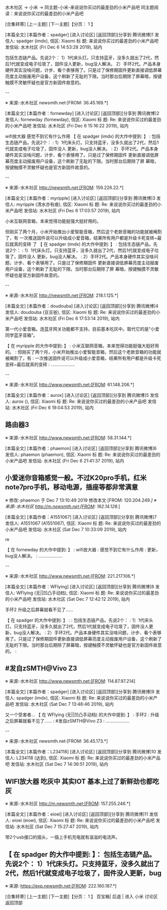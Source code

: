 水木社区 → 小米 → 同主题-小米-来说说你买过的最差劲的小米产品吧
同主题阅读：来说说你买过的最差劲的小米产品吧

[合集转寄] [上一主题] [下一主题]【分页： 1 】

[本篇全文] [本篇作者：spadger] [进入讨论区] [返回顶部][分享到 腾讯微博]1
发信人: spadger (imdx), 信区: Xiaomi
标  题: 来说说你买过的最差劲的小米产品吧
发信站: 水木社区 (Fri Dec  6 14:53:28 2019), 站内

包括生态链产品。先说2个：
1）1代床头灯。只支持蓝牙，没多久就出了2代，然后1代就变成电子垃圾了，固件没人更新，bug没人解决。
2）手环2代。产品本身硬件其实没啥问题，计步、看个表够用了。只是过了保修期固件更新直接调低屏幕亮度主动报废用户设备，这个刷新了无耻的下限。当时那台后期除了屏幕暗，按键触摸不灵敏怀疑也是官方新固件故意的。

--

※ 来源:·水木社区 newsmth.net·[FROM: 36.45.169.*]

[本篇全文] [本篇作者：fornewday] [进入讨论区] [返回顶部][分享到 腾讯微博]2
发信人: fornewday (fornewday), 信区: Xiaomi
标  题: Re: 来说说你买过的最差劲的小米产品吧
发信站: 水木社区 (Fri Dec  6 15:16:22 2019), 站内

wifi放大器
感觉不到它有什么作用
【 在 spadger (imdx) 的大作中提到: 】
: 包括生态链产品。先说2个：
: 1）1代床头灯。只支持蓝牙，没多久就出了2代，然后1代就变成电子垃圾了，固件没人
更新，bug没人解决。
: 2）手环2代。产品本身硬件其实没啥问题，计步、看个表够用了。只是过了保修期固件
更新直接调低屏幕亮度主动报废用户设备，这个刷新了无耻的下限。当时那台后期除了屏
幕暗，按键触摸不灵敏怀疑也是官方新固件故意的。

--

※ 来源:·水木社区 http://newsmth.net·[FROM: 159.226.22.*]

[本篇全文] [本篇作者：myripple] [进入讨论区] [返回顶部][分享到 腾讯微博]3
发信人: myripple (清水亦有痕), 信区: Xiaomi
标  题: Re: 来说说你买过的最差劲的小米产品吧
发信站: 水木社区 (Fri Dec  6 17:03:57 2019), 站内

小米互联网音箱，本来觉得功能挺强大挺好用的。

但刚买了两个月，小米开始推出小爱智能音箱，然后这个老款音箱的功能就被阉割了，有
一次推送固件说可以升级成小爱音箱，结果所有用户都是升级卡死变砖~最后就真的变砖
了
【 在 spadger (imdx) 的大作中提到: 】
: 包括生态链产品。先说2个：
: 1）1代床头灯。只支持蓝牙，没多久就出了2代，然后1代就变成电子垃圾了，固件没人
更新，bug没人解决。
: 2）手环2代。产品本身硬件其实没啥问题，计步、看个表够用了。只是过了保修期固件
更新直接调低屏幕亮度主动报废用户设备，这个刷新了无耻的下限。当时那台后期除了屏
幕暗，按键触摸不灵敏怀疑也是官方新固件故意的。

--

※ 来源:·水木社区 http://newsmth.net·[FROM: 218.1.125.*]

[本篇全文] [本篇作者：doudouba] [进入讨论区] [返回顶部][分享到 腾讯微博]4
发信人: doudouba (豆豆爸), 信区: Xiaomi
标  题: Re: 来说说你买过的最差劲的小米产品吧
发信站: 水木社区 (Fri Dec  6 17:53:14 2019), 站内


第一代小爱音箱。连蓝牙网关功能都不支持，目前基本吃灰中。取代它的是“小爱同学蓝牙音箱”。

【 在 myripple 的大作中提到: 】
: 小米互联网音箱，本来觉得功能挺强大挺好用的。
: 但刚买了两个月，小米开始推出小爱智能音箱，然后这个老款音箱的功能就被阉割了，有
: 一次推送固件说可以升级成小爱音箱，结果所有用户都是升级卡死变砖~最后就真的变砖
: ...................

--

※ 来源:·水木社区 http://www.newsmth.net·[FROM: 61.148.206.*]

[本篇全文] [本篇作者：aurox] [进入讨论区] [返回顶部][分享到 腾讯微博]5
发信人: aurox (), 信区: Xiaomi
标  题: Re: 来说说你买过的最差劲的小米产品吧
发信站: 水木社区 (Fri Dec  6 19:04:53 2019), 站内

路由器3
--

※ 来源:·水木社区 http://www.newsmth.net·[FROM: 58.31.144.*]

[本篇全文] [本篇作者：phaemon] [进入讨论区] [返回顶部][分享到 腾讯微博]6
发信人: phaemon (phaemon), 信区: Xiaomi
标  题: Re: 来说说你买过的最差劲的小米产品吧
发信站: 水木社区 (Fri Dec  6 21:41:37 2019), 站内

小爱迷你音箱感觉一般。不过K20pro手机，红米note7pro手机，移动电源，插座等都非常满意
--
※ 修改:·phaemon 于 Dec  7 13:10:49 2019 修改本文·[FROM: 120.204.249.*]
※ 来源:·水木社区 http://m.newsmth.net·[FROM: 162.14.128.*]

[本篇全文] [本篇作者：A1551067] [进入讨论区] [返回顶部][分享到 腾讯微博]7
发信人: A1551067 (A1551067), 信区: Xiaomi
标  题: Re: 来说说你买过的最差劲的小米产品吧
发信站: 水木社区 (Sat Dec  7 10:33:09 2019), 站内

re


【 在 fornewday 的大作中提到: 】
: wifi放大器
: 感觉不到它有什么作用
: 更新，bug没人解决。
: ...................

--

※ 来源:·水木社区 http://www.newsmth.net·[FROM: 221.217.106.*]

[本篇全文] [本篇作者：WFlying] [进入讨论区] [返回顶部][分享到 腾讯微博]8
发信人: WFlying (无||凹凸手动档), 信区: Xiaomi
标  题: Re: 来说说你买过的最差劲的小米产品吧
发信站: 水木社区 (Sat Dec  7 12:42:12 2019), 站内

手环2
升级之后屏幕就看不见了……

【 在 spadger 的大作中提到: 】
:
: 包括生态链产品。先说2个：
: 1）1代床头灯。只支持蓝牙，没多久就出了2代，然后1代就变成电子垃圾了，固件没人更新，bug没人解决。
: 2）手环2代。产品本身硬件其实没啥问题，计步、看个表够用了。只是过了保修期固件更新直接调低屏幕亮度主动报废用户设备，这个刷新了无耻的下限。当时那台后期除了屏幕暗，按键触摸不灵敏怀疑也是官方新固件故意的。
:

#发自zSMTH@Vivo Z3
--

※ 来源:·水木社区 http://www.newsmth.net·[FROM: 114.87.97.214]

[本篇全文] [本篇作者：spadger] [进入讨论区] [返回顶部][分享到 腾讯微博]9
发信人: spadger (imdx), 信区: Xiaomi
标  题: Re: 来说说你买过的最差劲的小米产品吧
发信站: 水木社区 (Sat Dec  7 13:46:46 2019), 站内

又一个受害者...
【 在 WFlying (无||凹凸手动档) 的大作中提到: 】
: 手环2
: 升级之后屏幕就看不见了……
: #发自zSMTH@Vivo Z3
: ...................

--

※ 来源:·水木社区 newsmth.net·[FROM: 36.45.173.*]

[本篇全文] [本篇作者：L234118] [进入讨论区] [返回顶部][分享到 腾讯微博]10
发信人: L234118 (达到), 信区: Xiaomi
标  题: Re: 来说说你买过的最差劲的小米产品吧
发信站: 水木社区 (Sat Dec  7 14:36:51 2019), 站内

WIFI放大器 吃灰中 其实IOT 基本上过了新鲜劲也都吃灰
--

※ 来源:·水木社区 http://m.newsmth.net·[FROM: 157.255.246.*]

[本篇全文] [本篇作者：eioei] [进入讨论区] [返回顶部][分享到 腾讯微博]11
发信人: eioei (eioei), 信区: Xiaomi
标  题: Re: 来说说你买过的最差劲的小米产品吧
发信站: 水木社区 (Sat Dec  7 15:27:47 2019), 站内

带2个usb接口的插头，一插上手机充电就有滋滋的电流声。

【 在 spadger 的大作中提到: 】：
包括生态链产品。先说2个：
1）1代床头灯。只支持蓝牙，没多久就出了2代，然后1代就变成电子垃圾了，固件没人更新，bug
--

※ 来源:·https://exp.newsmth.net·[FROM: 222.160.187.*]

[合集转寄] [上一主题] [下一主题]【分页： 1 】
百宝箱| 后退 | 进入 小米 讨论区 返回顶部